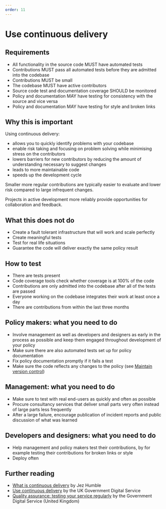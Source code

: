 ```yaml
---
order: 11
---
```


# Use continuous delivery

## Requirements

* All functionality in the source code MUST have automated tests
* Contributions MUST pass all automated tests before they are admitted into the codebase
* Contributions MUST be small
* The codebase MUST have active contributors
* Source code test and documentation coverage SHOULD be monitored
* Policy and documentation MAY have testing for consistency with the source and vice versa
* Policy and documentation MAY have testing for style and broken links

## Why this is important

Using continuous delivery:

* allows you to quickly identify problems with your codebase
* enable risk taking and focusing on problem solving while minimising stress on the contributors
* lowers barriers for new contributors by reducing the amount of understanding necessary to suggest changes
* leads to more maintainable code
* speeds up the development cycle

Smaller more regular contributions are typically easier to evaluate and lower risk compared to large infrequent changes.

Projects in active development more reliably provide opportunities for collaboration and feedback.

## What this does not do

* Create a fault tolerant infrastructure that will work and scale perfectly
* Create meaningful tests
* Test for real life situations
* Guarantee the code will deliver exactly the same policy result

## How to test

* There are tests present
* Code coverage tools check whether coverage is at 100% of the code
* Contributions are only admitted into the codebase after all of the tests are passed
* Everyone working on the codebase integrates their work at least once a day
* There are contributions from within the last three months

## Policy makers: what you need to do

* Involve management as well as developers and designers as early in the process as possible and keep them engaged throughout development of your policy
* Make sure there are also automated tests set up for policy documentation
* Fix policy documentation promptly if it fails a test
* Make sure the code reflects any changes to the policy (see [Maintain version control](version-control-and-history.md))

## Management: what you need to do

* Make sure to test with real end-users as quickly and often as possible
* Procure consultancy services that deliver small parts very often instead of large parts less frequently
* After a large failure, encourage publication of incident reports and public discussion of what was learned

## Developers and designers: what you need to do

* Help management and policy makers test their contributions, by for example testing their contributions for broken links or style
* Deploy often

## Further reading

* [What is continuous delivery](https://www.continuousdelivery.com/) by Jez Humble
* [Use continuous delivery](https://gds-way.cloudapps.digital/standards/continuous-delivery.html) by the UK Government Digital Service
* [Quality assurance: testing your service regularly](https://www.gov.uk/service-manual/technology/quality-assurance-testing-your-service-regularly) by the Government Digital Service (United Kingdom)
